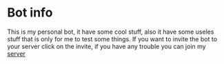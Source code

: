 <h1>Bot info</h1>
<p>This is my personal bot, it have some cool stuff, also it have some useles stuff that is only for me to test some things.
If you want to invite the bot to your server click on the <a>invite</a>, if you have any trouble you can join my <a href="https://discord.gg/cCbDbFK">server</a>
</p>
